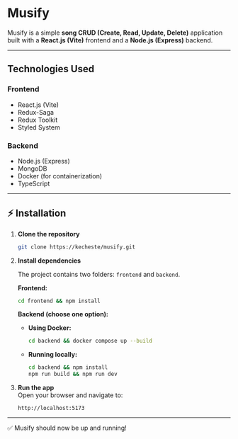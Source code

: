 # Musify

Musify is a simple **song CRUD (Create, Read, Update, Delete)** application built with a **React.js (Vite)** frontend and a **Node.js (Express)** backend.

---

## Technologies Used

### Frontend

- React.js (Vite)
- Redux-Saga
- Redux Toolkit
- Styled System

### Backend

- Node.js (Express)
- MongoDB
- Docker (for containerization)
- TypeScript

---

## ⚡ Installation

1. **Clone the repository**

   ```bash
   git clone https://kecheste/musify.git
   ```

2. **Install dependencies**

   The project contains two folders: `frontend` and `backend`.

   **Frontend:**

   ```bash
   cd frontend && npm install
   ```

   **Backend (choose one option):**

   - **Using Docker:**

     ```bash
     cd backend && docker compose up --build
     ```

   - **Running locally:**
     ```bash
     cd backend && npm install
     npm run build && npm run dev
     ```

3. **Run the app**  
   Open your browser and navigate to:
   ```
   http://localhost:5173
   ```

---

✅ Musify should now be up and running!
